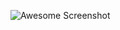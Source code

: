 ![Awesome Screenshot](https://i.pinimg.com/originals/b4/e3/71/b4e371619042d1e80918d09904e90f7d.gif)

<!--
**hamza-1921/hamza-1921** is a ✨ _special_ ✨ repository because its `README.md` (this file) appears on your GitHub profile.

Here are some ideas to get you started:

- 🔭 I’m currently working on ...
- 🌱 I’m currently learning ...
- 👯 I’m looking to collaborate on ...
- 🤔 I’m looking for help with ...
- 💬 Ask me about ...
- 📫 How to reach me: ...
- 😄 Pronouns: ...
- ⚡ Fun fact: ...
-->
